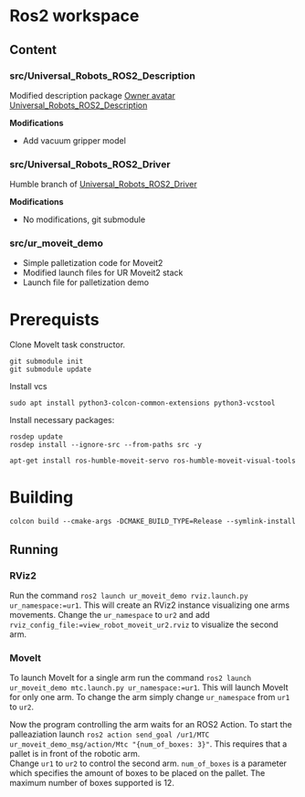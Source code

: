 # Ros2 workspace

## Content

### src/Universal_Robots_ROS2_Description
Modified description package [Owner avatar
Universal_Robots_ROS2_Description
](https://github.com/UniversalRobots/Universal_Robots_ROS2_Description)

**Modifications**
- Add vacuum gripper model

### src/Universal_Robots_ROS2_Driver
Humble branch of [Universal_Robots_ROS2_Driver](https://github.com/UniversalRobots/Universal_Robots_ROS2_Driver/tree/humble)

**Modifications**
- No modifications, git submodule

### src/ur_moveit_demo
- Simple palletization code for Moveit2
- Modified launch files for UR Moveit2 stack
- Launch file for palletization demo

# Prerequists

Clone MoveIt task constructor.
```
git submodule init
git submodule update
```
Install vcs
```
sudo apt install python3-colcon-common-extensions python3-vcstool
```
Install necessary packages:
```
rosdep update
rosdep install --ignore-src --from-paths src -y
```

```
apt-get install ros-humble-moveit-servo ros-humble-moveit-visual-tools

```

# Building 

```
colcon build --cmake-args -DCMAKE_BUILD_TYPE=Release --symlink-install
```

## Running 

### RViz2 
Run the command ```ros2 launch ur_moveit_demo rviz.launch.py ur_namespace:=ur1```. This will create an RViz2 instance visualizing one arms movements. Change the ```ur_namespace``` to ```ur2``` and add ```rviz_config_file:=view_robot_moveit_ur2.rviz``` to visualize the second arm.

### MoveIt
To launch MoveIt for a single arm run the command ```ros2 launch ur_moveit_demo mtc.launch.py ur_namespace:=ur1```. This will launch MoveIt for only one arm. To change the arm simply change ```ur_namespace``` from ```ur1``` to ```ur2```.  

Now the program controlling the arm waits for an ROS2 Action. To start the palleaziation launch ```ros2 action send_goal /ur1/MTC ur_moveit_demo_msg/action/Mtc "{num_of_boxes: 3}"```. This requires that a pallet is in front of the robotic arm.  
Change ```ur1``` to ```ur2``` to control the second arm. ```num_of_boxes``` is a parameter which specifies the amount of boxes to be placed on the pallet. The maximum number of boxes supported is 12.  

